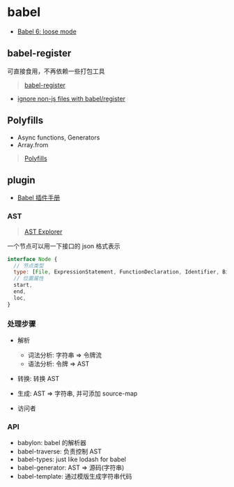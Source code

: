 # babel

* [Babel 6: loose mode](http://www.2ality.com/2015/12/babel6-loose-mode.html)

## babel-register

可直接食用，不再依赖一些打包工具

> [babel-register](https://babeljs.io/docs/usage/babel-register/)

* [ignore non-js files with babel/register](https://stackoverflow.com/questions/33324435/how-to-ignore-non-js-files-with-babel-register)

## Polyfills

* Async functions, Generators
* Array.from

> [Polyfills](https://babeljs.io/docs/usage/polyfill)

## plugin

* [Babel 插件手册](https://github.com/thejameskyle/babel-handbook/blob/master/translations/zh-Hans/plugin-handbook.md)

### AST

> [AST Explorer](http://astexplorer.net/)

一个节点可以用一下接口的 json 格式表示

```javascript
interface Node {
  // 节点类型
  type: [File, ExpressionStatement, FunctionDeclaration, Identifier, BinaryExpression],
  // 位置属性
  start,
  end,
  loc,
}
```

### 处理步骤

* 解析
  * 词法分析: 字符串 => 令牌流
  * 语法分析: 令牌 => AST
* 转换: 转换 AST
* 生成: AST => 字符串, 并可添加 source-map

* 访问者

### API

* babylon: babel 的解析器
* babel-traverse: 负责控制 AST
* babel-types: just like lodash for babel
* babel-generator: AST => 源码(字符串)
* babel-template: 通过模版生成字符串代码